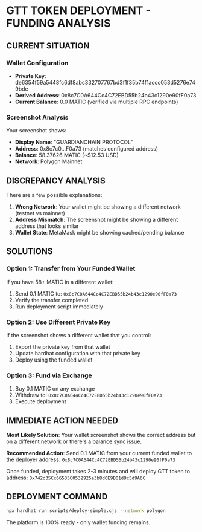 # GTT TOKEN DEPLOYMENT - FUNDING ANALYSIS

## CURRENT SITUATION

### Wallet Configuration
- **Private Key**: de6354f59a5448fc6df8abc332707767bd3f1f35b74f1accc053d5276e749bde
- **Derived Address**: 0x8c7C0A644Cc4C72EBD55b24b43c1290e90fF0a73
- **Current Balance**: 0.0 MATIC (verified via multiple RPC endpoints)

### Screenshot Analysis
Your screenshot shows:
- **Display Name**: "GUARDIANCHAIN PROTOCOL"  
- **Address**: 0x8c7c0...F0a73 (matches configured address)
- **Balance**: 58.37626 MATIC (~$12.53 USD)
- **Network**: Polygon Mainnet

## DISCREPANCY ANALYSIS

There are a few possible explanations:

1. **Wrong Network**: Your wallet might be showing a different network (testnet vs mainnet)
2. **Address Mismatch**: The screenshot might be showing a different address that looks similar
3. **Wallet State**: MetaMask might be showing cached/pending balance

## SOLUTIONS

### Option 1: Transfer from Your Funded Wallet
If you have 58+ MATIC in a different wallet:
1. Send 0.1 MATIC to: `0x8c7C0A644Cc4C72EBD55b24b43c1290e90fF0a73`
2. Verify the transfer completed
3. Run deployment script immediately

### Option 2: Use Different Private Key
If the screenshot shows a different wallet that you control:
1. Export the private key from that wallet
2. Update hardhat configuration with that private key
3. Deploy using the funded wallet

### Option 3: Fund via Exchange
1. Buy 0.1 MATIC on any exchange
2. Withdraw to: `0x8c7C0A644Cc4C72EBD55b24b43c1290e90fF0a73`
3. Execute deployment

## IMMEDIATE ACTION NEEDED

**Most Likely Solution**: Your wallet screenshot shows the correct address but on a different network or there's a balance sync issue.

**Recommended Action**: 
Send 0.1 MATIC from your current funded wallet to the deployer address:
`0x8c7C0A644Cc4C72EBD55b24b43c1290e90fF0a73`

Once funded, deployment takes 2-3 minutes and will deploy GTT token to address:
`0x742d35Cc66535C0532925a3b8d0E9B01d9c5d9A6C`

## DEPLOYMENT COMMAND
```bash
npx hardhat run scripts/deploy-simple.cjs --network polygon
```

The platform is 100% ready - only wallet funding remains.